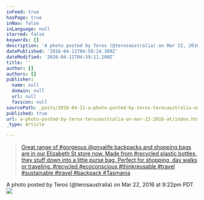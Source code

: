 ```yaml
---
inFeed: true
hasPage: true
inNav: false
inLanguage: null
starred: false
keywords: []
description: 'A photo posted by Teros (@terosaustralia) on Mar 22, 2016 at 9:22pm PDT'
datePublished: '2016-04-11T04:59:24.309Z'
dateModified: '2016-04-11T04:59:11.200Z'
title: ''
author: []
authors: []
publisher:
  name: null
  domain: null
  url: null
  favicon: null
sourcePath: _posts/2016-04-11-a-photo-posted-by-teros-terosaustralia-on-mar-22-2016-at.md
published: true
url: a-photo-posted-by-teros-terosaustralia-on-mar-22-2016-at/index.html
_type: Article

---
```

> [Great range of \#gorgeous @onyalife backpacks and shopping bags are in our Elizabeth St store now. Made from \#recycled plastic bottles, they stuff down into a little purse bag. Perfect for shopping, day walks or traveling. \#recycled \#ecoconscious \#thinkreusable \#travel \#sustainable \#travel \#backpack \#Tasmania][0]

A photo posted by Teros (@terosaustralia) on Mar 22, 2016 at 9:22pm PDT
![](https://the-grid-user-content.s3-us-west-2.amazonaws.com/81e2c5f1-ccff-4da4-a3d2-2a1289e38c6c.png)

[0]: https://www.instagram.com/p/BDSC6_1A1MH/